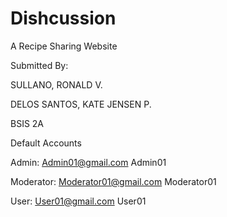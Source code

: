 # Dishcussion
A Recipe Sharing Website

Submitted By:

SULLANO, RONALD V.

DELOS SANTOS, KATE JENSEN P.

BSIS 2A


Default Accounts

Admin:
Admin01@gmail.com
Admin01

Moderator:
Moderator01@gmail.com
Moderator01

User:
User01@gmail.com
User01
